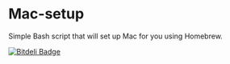 Mac-setup
=========

Simple Bash script that will set up Mac for you using Homebrew.

[![Bitdeli Badge](https://d2weczhvl823v0.cloudfront.net/ilanbiala/mac-setup/trend.png)](https://bitdeli.com/free "Bitdeli Badge")
